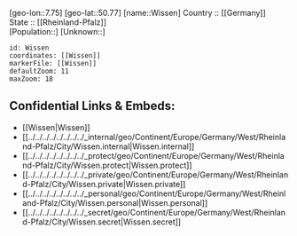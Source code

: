 ﻿---
location: [50.77,7.75] 
mapzoom: [7,12] 
mapmarker: city 
type: City
tags:
- geo/City


SpocWebEntityId: 8380
isDeleted: false
confidential: public

---
[geo-lon::7.75] 
[geo-lat::50.77] 
[name::Wissen] 
Country :: [[Germany]]  
State :: [[Rheinland-Pfalz]]  
[Population::] 
[Unknown::] 


```leaflet
id: Wissen
coordinates: [[Wissen]] 
markerFile: [[Wissen]] 
defaultZoom: 11 
maxZoom: 18
```


## Confidential Links & Embeds: 
- [[Wissen|Wissen]]  
- [[../../../../../../../../_internal/geo/Continent/Europe/Germany/West/Rheinland-Pfalz/City/Wissen.internal|Wissen.internal]] 
- [[../../../../../../../../_protect/geo/Continent/Europe/Germany/West/Rheinland-Pfalz/City/Wissen.protect|Wissen.protect]] 
- [[../../../../../../../../_private/geo/Continent/Europe/Germany/West/Rheinland-Pfalz/City/Wissen.private|Wissen.private]] 
- [[../../../../../../../../_personal/geo/Continent/Europe/Germany/West/Rheinland-Pfalz/City/Wissen.personal|Wissen.personal]] 
- [[../../../../../../../../_secret/geo/Continent/Europe/Germany/West/Rheinland-Pfalz/City/Wissen.secret|Wissen.secret]] 
